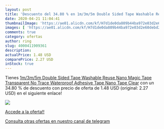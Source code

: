 ```yaml
---
layout: post
title: 'Descuento del 34.80 % en 1m/3m/5m Double Sided Tape Washable Reus'
date: 2020-04-21 11:04:41
thumbnailImage: 'https://ae01.alicdn.com/kf/H7d1de0da809b44ba972e03d2e60debd2J/1m-3m-5m-Double-Sided-Tape-Washable-Reuse-Nano-Magic-Tape-Transparent-No-Trace-Waterproof-Adhesive.jpg_350x350._SL200_.jpg'
images: [ 'https://ae01.alicdn.com/kf/H7d1de0da809b44ba972e03d2e60debd2J/1m-3m-5m-Double-Sided-Tape-Washable-Reuse-Nano-Magic-Tape-Transparent-No-Trace-Waterproof-Adhesive.jpg_350x350._SL200_.jpg' ]
comments: true
category: ofertas
author: ring
slug: 4000411909361
description:
actualPrice: 1.48 USD
comparePrice: 2.27 USD
inStock: true
---
```


Tienes [1m/3m/5m Double Sided Tape Washable Reuse Nano Magic Tape Transparent No Trace Waterproof Adhesive Tape Nano Tape Clear](https://www.amazon.com/dp/4000411909361/?tag=redken08-20) con un 34.80 % de descuento con precio de oferta de 1.48 USD (original: 2.27 USD) en el siguiente enlace!

[![](https://ae01.alicdn.com/kf/H7d1de0da809b44ba972e03d2e60debd2J/1m-3m-5m-Double-Sided-Tape-Washable-Reuse-Nano-Magic-Tape-Transparent-No-Trace-Waterproof-Adhesive.jpg_350x350._SL200_.jpg)](https://www.amazon.com/dp/4000411909361/?tag=redken08-20)

[Accede a la oferta!!](https://www.amazon.com/dp/4000411909361/?tag=redken08-20)

[Consulta otras ofertas en nuestro canal de telegram](https://t.me/s/ofertas25)
